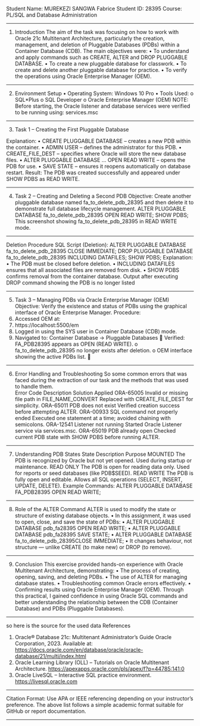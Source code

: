 Student Name: MUREKEZI SANGWA Fabrice
Student ID: 28395
Course: PL/SQL and Database Administration
________________________________________
1. Introduction
The aim of the task was focusing on how to work with Oracle 21c Multitenant Architecture, particularly the creation, management, and deletion of Pluggable Databases (PDBs) within a Container Database (CDB).
The main objectives were:
•	      To understand and apply commands such as CREATE, ALTER and DROP PLUGGABLE DATABASE.
•	To create a new pluggable database for classwork.
•	To create and delete another pluggable database for practice.
•	To verify the operations using Oracle Enterprise Manager (OEM).
________________________________________
2. Environment Setup
•	Operating System: Windows 10 Pro
•	Tools Used:
o	SQL*Plus
o	SQL Developer
o	Oracle Enterprise Manager (OEM)
NOTE: Before starting, the Oracle listener and database services were verified to be running using: services.msc
________________________________________
3. Task 1 – Creating the First Pluggable Database


Explanation:
•	CREATE PLUGGABLE DATABASE – creates a new PDB within the container.
•	ADMIN USER – defines the administrator for this PDB.
•	CREATE_FILE_DEST – specifies where Oracle will store the new database files.
•	ALTER PLUGGABLE DATABASE ... OPEN READ WRITE – opens the PDB for use.
•	SAVE STATE – ensures it reopens automatically on database restart.
Result:
The PDB was created successfully and appeared under SHOW PDBS as READ WRITE.
 

 


________________________________________
4. Task 2 – Creating and Deleting a Second PDB
Objective:
Create another pluggable database named fa_to_delete_pdb_28395 and then delete it to demonstrate full database lifecycle management.
ALTER PLUGGABLE DATABASE fa_to_delete_pdb_28395 OPEN READ WRITE;
SHOW PDBS;
This screenshot showing fa_to_delete_pdb_28395 in READ WRITE mode.  
________________________________________
Deletion Procedure
SQL Script (Deletion):
ALTER PLUGGABLE DATABASE fa_to_delete_pdb_28395 CLOSE IMMEDIATE;
DROP PLUGGABLE DATABASE fa_to_delete_pdb_28395 INCLUDING DATAFILES;
SHOW PDBS;
Explanation:
•	The PDB must be closed before deletion.
•	INCLUDING DATAFILES ensures that all associated files are removed from disk.
•	SHOW PDBS confirms removal from the container database.
Output after executing DROP command showing the PDB is no longer listed  

 
________________________________________
5. Task 3 – Managing PDBs via Oracle Enterprise Manager (OEM)
Objective:
Verify the existence and status of PDBs using the graphical interface of Oracle Enterprise Manager.
Procedure:
1.	Accessed OEM at:
2.	https://localhost:5500/em
3.	Logged in using the SYS user in Container Database (CDB) mode.
4.	Navigated to:
Container Database → Pluggable Databases
	Verified: FA_PDB28395 appears as OPEN (READ WRITE).
o	fa_to_delete_pdb_28395 no longer exists after deletion.
o	OEM interface showing the active PDBs list.
	 

________________________________________
6. Error Handling and Troubleshooting
So some common errors that was faced during the extraction of our task and the methods that was used to handle them.  
Error Code	Description	Solution Applied
ORA-65005	Invalid or missing file path in FILE_NAME_CONVERT	Replaced with CREATE_FILE_DEST for simplicity.
ORA-65011	PDB does not exist	Verified creation success before attempting ALTER.
ORA-00933	SQL command not properly ended	Executed one statement at a time; avoided chaining with semicolons.
ORA-12541	Listener not running	Started Oracle Listener service via services.msc.
ORA-65019	PDB already open	Checked current PDB state with SHOW PDBS before running ALTER.
________________________________________
7. Understanding PDB States
State	Description	Purpose
MOUNTED	The PDB is recognized by Oracle but not yet opened.	Used during startup or maintenance.
READ ONLY	The PDB is open for reading data only.	Used for reports or seed databases (like PDB$SEED).
READ WRITE	The PDB is fully open and editable.	Allows all SQL operations (SELECT, INSERT, UPDATE, DELETE).
Example Commands:
ALTER PLUGGABLE DATABASE FA_PDB28395 OPEN READ WRITE;
________________________________________
8. Role of the ALTER Command
ALTER is used to modify the state or structure of existing database objects.
•	In this assignment, it was used to open, close, and save the state of PDBs:
•	ALTER PLUGGABLE DATABASE pdb_fa28395 OPEN READ WRITE;
•	ALTER PLUGGABLE DATABASE pdb_fa28395 SAVE STATE;
•	ALTER PLUGGABLE DATABASE fa_to_delete_pdb_28395CLOSE IMMEDIATE;
•	It changes behaviour, not structure — unlike CREATE (to make new) or DROP (to remove).
________________________________________
9. Conclusion
This exercise provided hands-on experience with Oracle Multitenant Architecture, demonstrating:
•	The process of creating, opening, saving, and deleting PDBs.
•	The use of ALTER for managing database states.
•	Troubleshooting common Oracle errors effectively.
•	Confirming results using Oracle Enterprise Manager (OEM).
Through this practical, I gained confidence in using Oracle SQL commands and better understanding the relationship between the CDB (Container Database) and PDBs (Pluggable Databases).
________________________________________
so here is the source for the used data
 References
1.	Oracle® Database 21c: Multitenant Administrator’s Guide
Oracle Corporation, 2023.
Available at: https://docs.oracle.com/en/database/oracle/oracle-database/21/multi/index.html
2.	Oracle Learning Library (OLL) – Tutorials on Oracle Multitenant Architecture.
https://apexapps.oracle.com/pls/apex/f?p=44785:141:0
3.	Oracle LiveSQL – Interactive SQL practice environment.
https://livesql.oracle.com
________________________________________
Citation Format:
Use APA or IEEE referencing depending on your instructor’s preference. The above list follows a simple academic format suitable for GitHub or report documentation.

________________________________________

